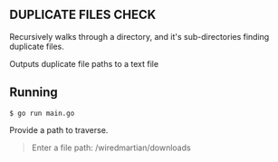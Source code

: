 ## DUPLICATE FILES CHECK

Recursively walks through a directory, and it's sub-directories finding duplicate files.

Outputs duplicate file paths to a text file


## Running

`$ go run main.go`

Provide a path to traverse.

> Enter a file path: /wiredmartian/downloads